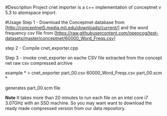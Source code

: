 
#Description
Project cnet importer is a c++ implementation of conceptnet v 5.3 to atomspace import.

#Usage
Step 1 - Download the Conceptnet database from
[http://conceptnet5.media.mit.edu/downloads/current/] and the word frequency csv
file from
[https://raw.githubusercontent.com/opencog/test-datasets/master/conceptnet/60000_Word_Freqs.csv]

step 2 - Compile cnet_exporter.cpp

Step 3 - invoke cnet_exporter on eache CSV file extracted from the concept net
raw csv compressed archive

example  * > cnet_exporter part_00.csv 60000_Word_Freqs.csv  part_00.scm *

generates part_00.scm file.

**Note** It takes more than 20 minutes to run each file on an intel core i7
3.07GHz with an SSD machine. So you may want want to download the ready made
compressed version from our data repository.


